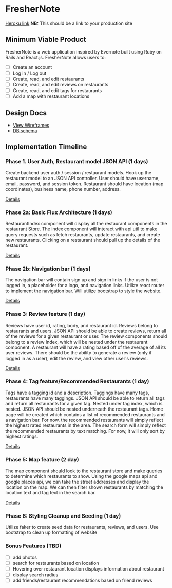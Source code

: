 # FresherNote

[Heroku link][heroku] **NB:** This should be a link to your production site

[heroku]: http://omnomnom.xyz

## Minimum Viable Product

FresherNote is a web application inspired by Evernote built using Ruby on Rails
and React.js. FresherNote allows users to:

<!-- This is a Markdown checklist. Use it to keep track of your progress! -->

- [ ] Create an account
- [ ] Log in / Log out
- [ ] Create, read, and edit restaurants
- [ ] Create, read, and edit reviews on restaurants
- [ ] Create, read, and edit tags for restaurants
- [ ] Add a map with restaurant locations

## Design Docs
* [View Wireframes][view]
* [DB schema][schema]

[view]: ./docs/views.md
[schema]: ./docs/schema.md

## Implementation Timeline

### Phase 1. User Auth, Restaurant model JSON API (1 days)

Create backend user auth / session / restaurant models. Hook up the restaurant model to an JSON API controller. User should have username, email, password, and session token. Restaurant should have location (map coordinates), business name, phone number, address.

[Details][phase-one]

### Phase 2a: Basic Flux Architecture (1 days)

RestaurantIndex component will display all the restaurant components in the restaurant Store. The index component will interact with api util to make query requests such as fetch restaurants, update restaurants, and create new restaurants. Clicking on a restaurant should pull up the details of the restaurant.

[Details][phase-two-a]

### Phase 2b: Navigation bar (1 days)
  The navigation bar will contain sign up and sign in links if the user is not logged in, a placeholder for a logo, and navigation links. Utilize react router to implement the navigation bar. Will utilize bootstrap to style the website.

[Details][phase-two-b]

### Phase 3: Review feature (1 day)

Reviews have user id, rating, body, and restaurant id. Reviews belong to restaurants and users. JSON API should be able to create reviews, return all of the reviews for a given restaurant or user. The review components should belong to a review Index, which will be nested under the restaurant component. A restaurant will have a rating based off of the average of all its user reviews. There should be the ability to generate a review (only if logged in as a user), edit the review, and view other user's reviews.

[Details][phase-three]

### Phase 4: Tag feature/Recommended Restaurants (1 day)

Tags have a tagging id and a description. Taggings have many tags, restaurants have many taggings. JSON API should be able to return all tags and return all restaurants for a given tag. Nested under tag index, which is nested. JSON API should be nested underneath the restaurant tags. Home page will be created which contains a list of recommended restaurants and a navigation bar. For now, the recommended restaurants will simply reflect the highest rated restaurants in the area. The search form will simply reflect the recommended restaurants by text matching. For now, it will only sort by highest ratings.

[Details][phase-four]

### Phase 5: Map feature (2 day)

 The map component should look to the restaurant store and make queries to determine which restaurants to show. Using the google maps api and google places api, we can take the street addresses and display the location on the map. We can then filter shown restaurants by matching the location text and tag text in the search bar.

[Details][phase-five]

### Phase 6: Styling Cleanup and Seeding (1 day)

Utilize faker to create seed data for restaurants, reviews, and users. Use bootstrap to clean up formatting of website



### Bonus Features (TBD)
- [ ] add photos
- [ ] search for restaurants based on location
- [ ] Hovering over restaurant location displays information about restaurant
- [ ] display search radius
- [ ] add friends/restaurant recommendations based on friend reviews

[phase-one]: ./docs/phases/phase1.md
[phase-two-a]: ./docs/phases/phase2a.md
[phase-two-b]: ./docs/phases/phase2b.md
[phase-three]: ./docs/phases/phase3.md
[phase-four]: ./docs/phases/phase4.md
[phase-five]: ./docs/phases/phase5.md
